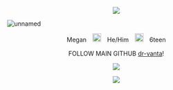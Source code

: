 <p align="center"> <img src=https://file.garden/Z1wsLskJxRiY2oPJ/Sunburnt%20Surfer/0.png?v=1754223302208> </p>

![unnamed](https://github.com/user-attachments/assets/025b8f6c-19d7-4561-a93f-1d441ae7d5a1)


<p align="center"> Megan　<img height=20 src=https://file.garden/Z1wsLskJxRiY2oPJ/Sunburnt%20Surfer/unnamed.png?v=1754225777872>　He/Him　<img height=20 src=https://file.garden/Z1wsLskJxRiY2oPJ/Sunburnt%20Surfer/unnamed.png?v=1754225777872>　6teen </p>

<div align="center"> 

  FOLLOW MAIN GITHUB [dr-vanta](https://github.com/dr-vanta)!

</div>
<p align="center"> <img src=https://file.garden/Z1wsLskJxRiY2oPJ/Sunburnt%20Surfer/1.png?v=1754223870489> </p>
<p align="center"> <img src=https://komarev.com/ghpvc/?username=5UNBURNT-5URF3R&color=F88600&abbreviated=true&style=flat-square> </p>

<!--

<img src="https://readme-typing-svg.demolab.com/?lines=Let's+go+somewhere+far+away;You+know,+make+a+great+escape;This+room's+getting+crowed+and+I+want+to;Explore+where+we+wanna+go;Let's+just+fly;'Til+we're+miles+and+miles+away;Enamorado,+feliz+a+tu+lado;Are+the+few+words+that+I+know;I'm+enamorado;Enamorado,+feliz+a+tu+lado;Are+the+few+words+that+I+know;I'm+enamorado;Oooh,+oooh,+oooh;Enamorado;Oooh,+oooh,+oooh;Enamorado;Don't+mind+where+we+go+from+here;'Cause+you+make+the+whole+world+disappear;You+take+me+to+places+that+I've+never+been;Explore+where+we+wanna+go;Let's+just+fly;'Til+we're+miles+and+miles+away;Enamorado,+feliz+a+tu+lado;Are+the+few+words+that+I+know;I'm+enamorado;Enamorado,+feliz+a+tu+lado;Are+the+few+words+that+I+know;I'm+enamorado;Oooh,+oooh,+oooh;Enamorado;Oooh,+oooh,+oooh;Enamorado;These+words+that+I+say…&font=Edu+VIC+WA+NT+Hand+Precursive&center=true&width=1080&height=50&color=f88600&duration=2500&pause=1000">


--!>
